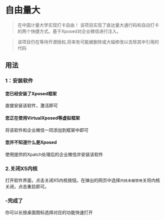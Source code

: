 # 自由量大
> 在中国计量大学实现打卡自由！
该项目实现了直达量大通行码和自动打卡的两个快捷方式。基于Xposed对企业微信进行注入。

> 该项目仍在等待开源授权,将来有可能被删除或大幅修改以去除其中引用的代码

## 用法
### 1：安装软件
#### 您已经安装了Xposed框架
直接安装该软件，激活即可
#### 您正在使用VirtualXposed等虚拟框架
将该软件和企业微信一同添加到框架中即可
#### 您并不知道什么是Xposed
使用提供的Xpatch处理后的企业微信并安装该软件
### 2.关闭X5内核
打开软件界面，点击关闭X5内核按钮。在弹出的网页中选择`内核未被禁用`关将内核关闭，点击重启即可。
### -完成了
你可以长按桌面图标选择对应的功能快速打开